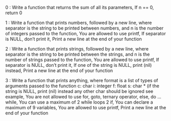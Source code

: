 0 : Write a function that returns the sum of all its parameters, If n == 0, return 0

1 : Write a function that prints numbers, followed by a new line, where separator is the string to be printed between numbers, and n is the number of integers passed to the function, You are allowed to use printf, If separator is NULL, don’t print it, Print a new line at the end of your function

2 : Write a function that prints strings, followed by a new line, where separator is the string to be printed between the strings, and n is the number of strings passed to the function, You are allowed to use printf, If separator is NULL, don’t print it, If one of the string is NULL, print (nil) instead, Print a new line at the end of your function

3 : Write a function that prints anything, where format is a list of types of arguments passed to the function c: char i: integer f: float s: char * (if the string is NULL, print (nil) instead any other char should be ignored see example, You are not allowed to use for, goto, ternary operator, else, do ... while, You can use a maximum of 2 while loops 2 if, You can declare a maximum of 9 variables, You are allowed to use printf, Print a new line at the end of your function
